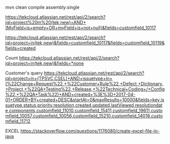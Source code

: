 mvn clean compile assembly:single

https://tekcloud.atlassian.net/rest/api/2/search?jql=project%20in%20(tek,new)+AND+(MyField+is+empty+OR+myField+is+not+null)&fields=customfield_10117

https://tekcloud.atlassian.net/rest/api/2/search?jql=project+in(tek,new)&fields=customfield_10117&fields=customfield_10119&fields=created

Count
https://tekcloud.atlassian.net/rest/api/2/search?jql=project+in(tek,new)&fields=*none 

Customer's query
https://tekcloud.atlassian.net/rest/api/2/search?jql=project+in+(TPSVC,CSEL)+AND+issuetype+in+(%22Change+Request%22,+%22Customer+Rule%22,+Defect,+Dictionary,+Project,+%22QA+Testing%22,+Release,+%22Technical+Coding+/+Config%22,+%22QA+Task%22)+AND+created+%3E%3D+2017-04-01+ORDER+BY+created+DESC&startAt=0&maxResults=10000&fields=key,issuetype,status,priority,resolution,created,updated,lastViewed,resolutiondate,components,customfield_11010,customfield_15411,customfield_19611,customfield_10057,customfield_10056,customfield_15210,customfield_14018,customfield_11712

EXCEL
https://stackoverflow.com/questions/1176080/create-excel-file-in-java
